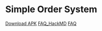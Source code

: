 # Simple Order System

[Download APK](https://github.com/littlexfish/SimpleOrderSystem/releases/download/beta1.0/SOS.apk)
[FAQ_HackMD](https://hackmd.io/@fishx/SOS_FAQ)
[FAQ](https://io.github.com/littlexfish/SimpleOrderSystem/)
